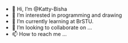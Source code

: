 - 👋 Hi, I’m @Katty-Bisha
- 👀 I’m interested in programming and drawing
- 🌱 I’m currently learning at BrSTU. 
- 💞️ I’m looking to collaborate on ...
- 📫 How to reach me ...

<!---
Katty-Bisha/Katty-Bisha is a ✨ special ✨ repository because its `README.md` (this file) appears on your GitHub profile.
You can click the Preview link to take a look at your changes.
--->
